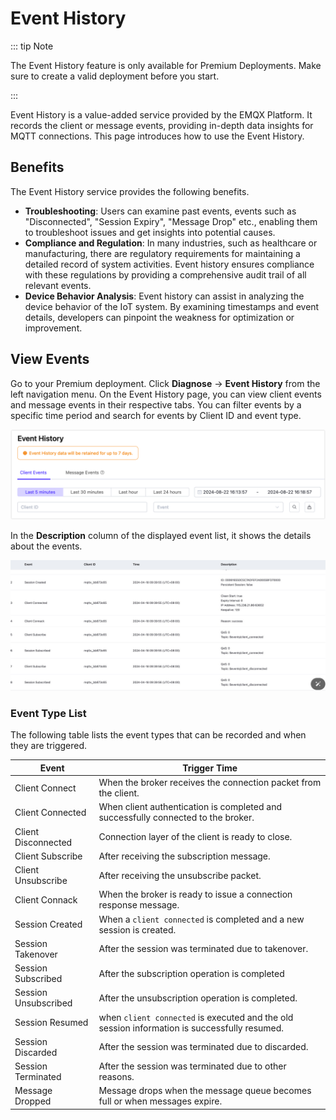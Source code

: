 # Event History

::: tip Note

The Event History feature is only available for Premium Deployments. Make sure to create a valid deployment before you start.

:::

Event History is a value-added service provided by the EMQX Platform. It records the client or message events, providing in-depth data insights for MQTT connections. This page introduces how to use the Event History.

## Benefits

The Event History service provides the following benefits.

- **Troubleshooting**: Users can examine past events, events such as "Disconnected", "Session Expiry", "Message Drop" etc., enabling them to troubleshoot issues and get insights into potential causes.
- **Compliance and Regulation**: In many industries, such as healthcare or manufacturing, there are regulatory requirements for maintaining a detailed record of system activities. Event history ensures compliance with these regulations by providing a comprehensive audit trail of all relevant events.
- **Device Behavior Analysis**: Event history can assist in analyzing the device behavior of the IoT system. By examining timestamps and event details, developers can pinpoint the weakness for optimization or improvement.

## View Events

Go to your Premium deployment. Click **Diagnose** -> **Event History** from the left navigation menu. On the Event History page, you can view client events and message events in their respective tabs. You can filter events by a specific time period and search for events by Client ID and event type.

<img src="./_assets/view_event.png" alt="view_event" style="zoom:67%;" /> 

In the **Description** column of the displayed event list, it shows the details about the events.

![view_event_list](./_assets/view_event_list.jpg)

### Event Type List

The following table lists the event types that can be recorded and when they are triggered.

| **Event**            | **Trigger Time**                                             |
| -------------------- | ------------------------------------------------------------ |
| Client Connect       | When the broker receives the connection packet from the client. |
| Client Connected     | When client authentication is completed and successfully connected to the broker. |
| Client Disconnected  | Connection layer of the client is ready to close.            |
| Client Subscribe     | After receiving the subscription message.                    |
| Client Unsubscribe   | After receiving the unsubscribe packet.                      |
| Client Connack       | When the broker is ready to issue a connection response message. |
| Session Created      | When a `client connected` is completed and a new session is created. |
| Session Takenover    | After the session was terminated due to takenover.           |
| Session Subscribed   | After the subscription operation is completed                |
| Session Unsubscribed | After the unsubscription operation is completed.             |
| Session Resumed      | when `client connected` is executed and the old session information is successfully resumed. |
| Session Discarded    | After the session was terminated due to discarded.           |
| Session Terminated   | After the session was terminated due to other reasons.       |
| Message Dropped      | Message drops when the message queue becomes full or when messages expire. |


